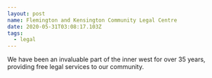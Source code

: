 ```yaml
---
layout: post
name: Flemington and Kensington Community Legal Centre
date: 2020-05-31T03:08:17.103Z
tags:
  - legal
---
```

We have been an invaluable part of the inner west for over 35 years, providing free legal services to our community.